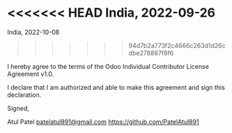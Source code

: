 <<<<<<< HEAD
India, 2022-09-26
=======
India, 2022-10-08
>>>>>>> 94d7b2a773f2c4666c263d1d26cdbe278887f8f6

I hereby agree to the terms of the Odoo Individual Contributor License
Agreement v1.0.

I declare that I am authorized and able to make this agreement and sign this
declaration.

Signed,

Atul Patel patelatul891@gmail.com https://github.com/PatelAtul891

